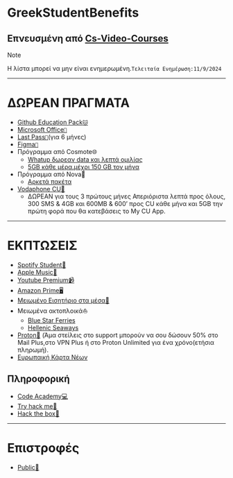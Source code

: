 # GreekStudentBenefits
Επνευσμένη από [Cs-Video-Courses](https://github.com/Developer-Y/cs-video-courses)
---
> [!NOTE]
> Η λίστα μπορεί να μην είναι ενημερωμένη.`Τελειταία Ενημέρωση:11/9/2024`

---

# ΔΩΡΕΑΝ ΠΡΑΓΜΑΤΑ
- [Github Education Pack`🐱`](https://education.github.com/pack)
- [Microsoft Office`🏢`](https://delos365.grnet.gr/)
- [Last Pass`🔐`](https://www.lastpass.com/solutions/education/apac)(για 6 μήνες)
- [Figma`📝`](https://www.figma.com/education/)
- Πρόγραμμα από Cosmote🌐
  - [Whatup δωρεαν data και λεπτά ομιλίας](https://www.whatsup.gr/student/foitites)
  - [5GB κάθε μέρα.μέχρι 150 GB τον μήνα](https://www.whatsup.gr/whatsupia)
- Πρόγραμμα από Nova🖤
  - [Αρκετά πακέτα](https://nova.gr/etairia/deltia-typou/foithtikh-zwh-me-ypshles-taxythtes-kai-aperioristh-epikoinwnia)
- [Vodaphone CU🔴](https://www.vodafonecu.gr/foitites/foititika-paketa/)
  - ΔΩΡΕΑΝ για τους 3 πρώτους μήνες Απεριόριστα λεπτά προς όλους, 300 SMS & 4GB
  και 600ΜΒ & 600’ προς CU κάθε μήνα και 5GB την πρώτη φορά που θα κατεβάσεις το My CU App.


---
# ΕΚΠΤΩΣΕΙΣ

- [Spotify Student🎵](https://www.spotify.com/gr/student/)
- [Apple Music🎵](https://offers.applemusic.apple/student-offer)
- [Youtube Premium📹](https://www.youtube.com/premium/student)
- [Amazon Prime🖥️](https://offers.applemusic.apple/student-offer)
- [Μειωμένο Εισητήριο στα μέσα🚄](https://www.oasa.gr/%CE%B5%CE%B9%CF%83%CE%B9%CF%84%CE%AE%CF%81%CE%B9%CE%B1/%CF%84%CE%B9%CE%BC%CE%BF%CE%BB%CE%BF%CE%B3%CE%B9%CE%B1%CE%BA%CE%AE/)
- Μειωμένα ακτοπλοικά⛵
  - [Blue Star Ferries](https://www.bluestarferries.com/el-gr/prosfores-ekptoseis/50-ekptosi-stous-neoeisachthentes-foitites-2024)
  - [Hellenic Seaways](https://www.hellenicseaways.gr/el-gr/prosfores-ekptoseis/50-ekptosi-stous-neoeisachthentes-foitites-2024)
- [Proton📧](https://proton.me/) (Άμα στείλεις στο support μπορούν να σου δώσουν 50% στο Mail Plus,στο VPN Plus ή στο Proton Unlimited για ένα χρόνο(ετήσια πληρωμή).
- [Ευρωπαική Κάρτα Νέων](https://europeanyouthcard.gr/)


## Πληροφορική
- [Code Academy💻](https://www.codecademy.com/resources/blog/codecademy-pro-student-plan/)
- [Try hack me🏫](https://help.tryhackme.com/en/articles/6494960-student-discount)
- [Hack the box🏫](https://help.hackthebox.com/en/articles/7973133-getting-the-student-subscription)

---
# Επιστροφές

- [Public🧡](https://www.public.gr/page/publicplus)

